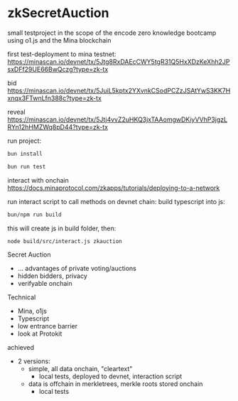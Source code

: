 # zkSecretAuction
small testproject in the scope of the encode zero knowledge bootcamp using o1.js and the Mina blockchain

first test-deployment to mina testnet:   
https://minascan.io/devnet/tx/5Jtg8RxDAEcCWY5tgR31Q5HxXDzKeXhh2JPsxDFf29UE66BwQczg?type=zk-tx

bid
https://minascan.io/devnet/tx/5JuiL5kptx2YXvnkCSodPCZzJSAtYwS3KK7Hxnqx3FTwnLfn388c?type=zk-tx

reveal
https://minascan.io/devnet/tx/5Jtj4vvZ2uHKQ3jxTAAomgwDKiyVVhP3jgzLRYn12hHMZWq8pD44?type=zk-tx







run project:
``` bash
bun install
```
``` bash
bun run test
```


interact with onchain
https://docs.minaprotocol.com/zkapps/tutorials/deploying-to-a-network

run interact script to call methods on devnet chain:
build typescript into js:
``` bash
bun/npm run build
```
this will create js in build folder, then:
``` bash
node build/src/interact.js zkauction
```





Secret Auction
- ... advantages of private voting/auctions
- hidden bidders, privacy
- verifyable onchain

Technical 
- Mina, o1js
- Typescript
- low entrance barrier
- look at Protokit

achieved
- 2 versions:
    - simple, all data onchain, "cleartext"
        - local tests, deployed to devnet, interaction script
    - data is offchain in merkletrees, merkle roots stored onchain
        - local tests


